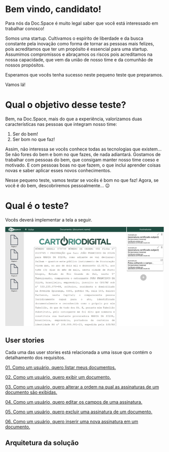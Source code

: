 # Bem vindo, candidato!

Para nós da Doc.Space é muito legal saber que você está interessado em trabalhar conosco!

Somos uma startup. Cultivamos o espírito de liberdade e da busca constante pela inovação como forma de tornar as pessoas mais felizes, pois acreditamos que ter um propósito é essencial para uma startup. Assumimos compromissos e abraçamos os riscos pois acreditamos na nossa capacidade, que vem da união de nosso time e da comunhão de nossos propósitos.

Esperamos que vocês tenha sucesso neste pequeno teste que preparamos.

Vamos lá!

# Qual o objetivo desse teste?

Bem, na Doc.Space, mais do que a experiência, valorizamos duas características nas pessoas que integram nosso time:
1. Ser do bem!
2. Ser bom no que faz!

Assim, não interessa se vocês conhece todas as tecnologias que existem... Se não fores do bem e bom no que fazes, de nada adiantará. Gostamos de trabalhar com pessoas do bem, que consigam manter nosso time coeso e motivado. E com pessoas boas no que fazem, o que inclui aprender coisas novas e saber aplicar esses novos conhecimentos.

Nesse pequeno teste, vamos testar se vocês é bom no que faz! Agora, se você é do bem, descobriremos pessoalmente... 😉

# Qual é o teste?

Vocês deverá implementar a tela a seguir.

![Tela](assets/img/test-developers.png)

## User stories

Cada uma das user stories está relacionada a uma issue que contém o detalhamento dos requisitos.

[01. Como um usuário, quero listar meus documentos.](issues/#6)

[02. Como um usuário, quero exibir um documento.](#1)

[03. Como um usuário, quero alterar a ordem na qual as assinaturas de um documento são exibidas.](#2)

[04. Como um usuário, quero editar os campos de uma assinatura.](#3)

[05. Como um usuário, quero excluir uma assinatura de um documento.](#4)

[06. Como um usuário, quero inserir uma nova assinatura em um documento.](#5)


## Arquitetura da solução



